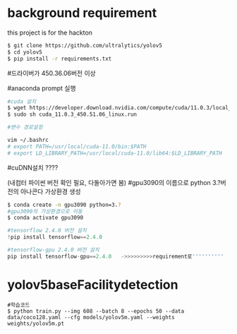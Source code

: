 ﻿# background requirement 
 
 
 this project is for the hackton
 
 
```bash
$ git clone https://github.com/ultralytics/yolov5
$ cd yolov5
$ pip install -r requirements.txt
```
#드라이버가 450.36.06버전 이상

#anaconda prompt 실행
```bash
#cuda 설치
$ wget https://developer.download.nvidia.com/compute/cuda/11.0.3/local_installers/cuda_11.0.3_450.51.06_linux.run
$ sudo sh cuda_11.0.3_450.51.06_linux.run
```

```bash
#변수 경로설정

vim ~/.bashrc
# export PATH=/usr/local/cuda-11.0/bin:$PATH
# export LD_LIBRARY_PATH=/usr/local/cuda-11.0/lib64:$LD_LIBRARY_PATH
```
#cuDNN설치
????

(내컴터 파이썬 버전 확인 필요, 다돌아가면 봄)
#gpu3090의 이름으로 python 3.?버전의 아나콘다 가상환경 생성

```bash
$ conda create -n gpu3090 python=3.? 
#gpu3090의 가상환경으로 이동
$ conda activate gpu3090
```

``` python
#tensorflow 2.4.0 버전 설치
!pip install tensorflow==2.4.0

#tensorflow-gpu 2.4.0 버전 설치
pip install tensorflow-gpu==2.4.0   ->>>>>>>>>requirement로''''''''''

```

# yolov5baseFacilitydetection
```
#학습코드
$ python train.py --img 608 --batch 8 --epochs 50 --data data/coco128.yaml --cfg models/yolov5m.yaml --weights weights/yolov5m.pt

```

